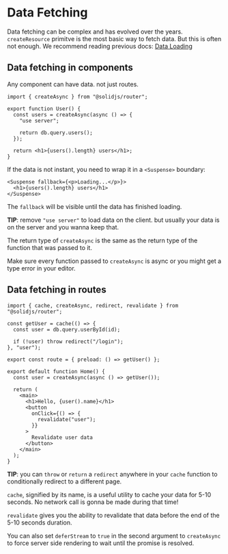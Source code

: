 # Data Fetching

Data fetching can be complex and has evolved over the years. `createResource` primitve is the most basic way to fetch data. But this is often not enough. We recommend reading previous docs: [Data Loading](https://docs.solidjs.com/solid-start/building-your-application/data-loading)

## Data fetching in components

Any component can have data. not just routes.

```tsx
import { createAsync } from "@solidjs/router";

export function User() {
  const users = createAsync(async () => {
    "use server";

    return db.query.users();
  });

  return <h1>{users().length} users</h1>;
}
```

If the data is not instant, you need to wrap it in a `<Suspense>` boundary:

```tsx
<Suspense fallback={<p>Loading...</p>}>
  <h1>{users().length} users</h1>
</Suspense>
```

The `fallback` will be visible until the data has finished loading.

**TIP**: remove `"use server"` to load data on the client. but usually your data is on the server and you wanna keep that.

The return type of `createAsync` is the same as the return type of the function that was passed to it.

Make sure every function passed to `createAsync` is async or you might get a type error in your editor.

## Data fetching in routes

```tsx
import { cache, createAsync, redirect, revalidate } from "@solidjs/router";

const getUser = cache(() => {
  const user = db.query.userById(id);

  if (!user) throw redirect("/login");
}, "user");

export const route = { preload: () => getUser() };

export default function Home() {
  const user = createAsync(async () => getUser());

  return (
    <main>
      <h1>Hello, {user().name}</h1>
      <button
        onClick={() => {
          revalidate("user");
        }}
      >
        Revalidate user data
      </button>
    </main>
  );
}
```

**TIP**: you can `throw` or `return` a `redirect` anywhere in your `cache` function to conditionally redirect to a different page.

`cache`, signified by its name, is a useful utility to cache your data for 5-10 seconds. No network call is gonna be made during that time!

`revalidate` gives you the ability to revalidate that data before the end of the 5-10 seconds duration.

You can also set `deferStream` to `true` in the second argument to `createAsync` to force server side rendering to wait until the promise is resolved.
